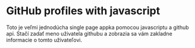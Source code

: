 # GitHub profiles with javascript
Toto je veľmi jednodúcha single page appka pomocou javascriptu a github api. Stačí zadať meno uživatela githubu a zobrazia sa vám zakladne informacie o tomto uživateľovi.